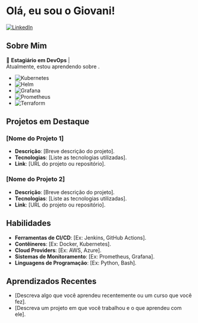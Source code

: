 # Olá, eu sou o Giovani! 

[![LinkedIn](https://img.shields.io/badge/LinkedIn-black?style=flat-square&logo=linkedin)](https://www.linkedin.com/in/giovani-rodrigues-61125b268) 

## Sobre Mim

🌱 **Estagiário em DevOps** |  
Atualmente, estou aprendendo sobre .
- ![Kubernetes](https://img.shields.io/badge/Kubernetes-white?style=flat-square&logo=kubernetes)
- ![Helm](https://img.shields.io/badge/Helm-0F1689?style=flat-square&logo=helm)
- ![Grafana](https://img.shields.io/badge/Grafana-darkorange?style=flat-square&logo=grafana)
- ![Prometheus](https://img.shields.io/badge/Prometheus-darkred?style=flat-square&logo=prometheus)
- ![Terraform](https://img.shields.io/badge/Terraform-purple?style=flat-square&logo=terraform)


## Projetos em Destaque

### [Nome do Projeto 1]
- **Descrição**: [Breve descrição do projeto].
- **Tecnologias**: [Liste as tecnologias utilizadas].
- **Link**: [URL do projeto ou repositório].

### [Nome do Projeto 2]
- **Descrição**: [Breve descrição do projeto].
- **Tecnologias**: [Liste as tecnologias utilizadas].
- **Link**: [URL do projeto ou repositório].

## Habilidades

- **Ferramentas de CI/CD**: [Ex: Jenkins, GitHub Actions].
- **Contêineres**: [Ex: Docker, Kubernetes].
- **Cloud Providers**: [Ex: AWS, Azure].
- **Sistemas de Monitoramento**: [Ex: Prometheus, Grafana].
- **Linguagens de Programação**: [Ex: Python, Bash].

## Aprendizados Recentes

- [Descreva algo que você aprendeu recentemente ou um curso que você fez].
- [Descreva um projeto em que você trabalhou e o que aprendeu com ele].

